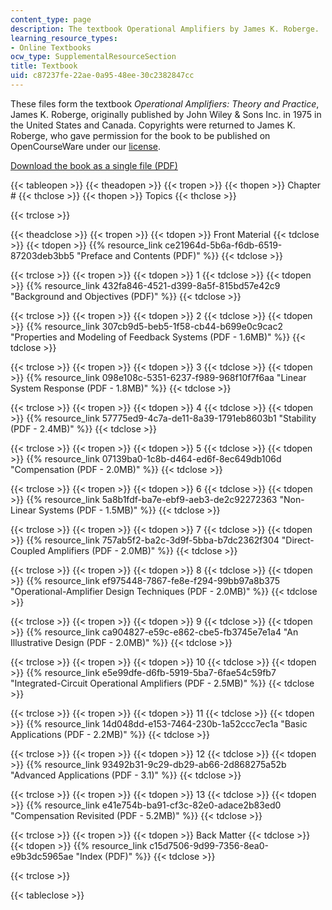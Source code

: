 ```yaml
---
content_type: page
description: The textbook Operational Amplifiers by James K. Roberge.
learning_resource_types:
- Online Textbooks
ocw_type: SupplementalResourceSection
title: Textbook
uid: c87237fe-22ae-0a95-48ee-30c2382847cc
---
```


These files form the textbook _Operational Amplifiers: Theory and Practice_, James K. Roberge, originally published by John Wiley & Sons Inc. in 1975 in the United States and Canada. Copyrights were returned to James K. Roberge, who gave permission for the book to be published on OpenCourseWare under our [license](/terms/#cc).

[Download the book as a single file (PDF)](/ans7870/RES/RES.6-010/MITRES_6-010S13_comchaptrs.pdf)

{{< tableopen >}}
{{< theadopen >}}
{{< tropen >}}
{{< thopen >}}
Chapter #
{{< thclose >}}
{{< thopen >}}
Topics
{{< thclose >}}

{{< trclose >}}

{{< theadclose >}}
{{< tropen >}}
{{< tdopen >}}
Front Material
{{< tdclose >}}
{{< tdopen >}}
{{% resource_link ce21964d-5b6a-f6db-6519-87203deb3bb5 "Preface and Contents (PDF)" %}}
{{< tdclose >}}

{{< trclose >}}
{{< tropen >}}
{{< tdopen >}}
1
{{< tdclose >}}
{{< tdopen >}}
{{% resource_link 432fa846-4521-d399-8a5f-815bd57e42c9 "Background and Objectives (PDF)" %}}
{{< tdclose >}}

{{< trclose >}}
{{< tropen >}}
{{< tdopen >}}
2
{{< tdclose >}}
{{< tdopen >}}
{{% resource_link 307cb9d5-beb5-1f58-cb44-b699e0c9cac2 "Properties and Modeling of Feedback Systems (PDF - 1.6MB)" %}}
{{< tdclose >}}

{{< trclose >}}
{{< tropen >}}
{{< tdopen >}}
3
{{< tdclose >}}
{{< tdopen >}}
{{% resource_link 098e108c-5351-6237-f989-968f10f7f6aa "Linear System Response (PDF - 1.8MB)" %}}
{{< tdclose >}}

{{< trclose >}}
{{< tropen >}}
{{< tdopen >}}
4
{{< tdclose >}}
{{< tdopen >}}
{{% resource_link 57775ed9-4c7a-de11-8a39-1791eb8603b1 "Stability (PDF - 2.4MB)" %}}
{{< tdclose >}}

{{< trclose >}}
{{< tropen >}}
{{< tdopen >}}
5
{{< tdclose >}}
{{< tdopen >}}
{{% resource_link 07139ba0-1c8b-d464-ed6f-8ec649db106d "Compensation (PDF - 2.0MB)" %}}
{{< tdclose >}}

{{< trclose >}}
{{< tropen >}}
{{< tdopen >}}
6
{{< tdclose >}}
{{< tdopen >}}
{{% resource_link 5a8b1fdf-ba7e-ebf9-aeb3-de2c92272363 "Non-Linear Systems (PDF - 1.5MB)" %}}
{{< tdclose >}}

{{< trclose >}}
{{< tropen >}}
{{< tdopen >}}
7
{{< tdclose >}}
{{< tdopen >}}
{{% resource_link 757ab5f2-ba2c-3d9f-5bba-b7dc2362f304 "Direct-Coupled Amplifiers (PDF - 2.0MB)" %}}
{{< tdclose >}}

{{< trclose >}}
{{< tropen >}}
{{< tdopen >}}
8
{{< tdclose >}}
{{< tdopen >}}
{{% resource_link ef975448-7867-fe8e-f294-99bb97a8b375 "Operational-Amplifier Design Techniques (PDF - 2.0MB)" %}}
{{< tdclose >}}

{{< trclose >}}
{{< tropen >}}
{{< tdopen >}}
9
{{< tdclose >}}
{{< tdopen >}}
{{% resource_link ca904827-e59c-e862-cbe5-fb3745e7e1a4 "An Illustrative Design (PDF - 2.0MB)" %}}
{{< tdclose >}}

{{< trclose >}}
{{< tropen >}}
{{< tdopen >}}
10
{{< tdclose >}}
{{< tdopen >}}
{{% resource_link e5e99dfe-d6fb-5919-5ba7-6fae54c59fb7 "Integrated-Circuit Operational Amplifiers (PDF - 2.5MB)" %}}
{{< tdclose >}}

{{< trclose >}}
{{< tropen >}}
{{< tdopen >}}
11
{{< tdclose >}}
{{< tdopen >}}
{{% resource_link 14d048dd-e153-7464-230b-1a52ccc7ec1a "Basic Applications (PDF - 2.2MB)" %}}
{{< tdclose >}}

{{< trclose >}}
{{< tropen >}}
{{< tdopen >}}
12
{{< tdclose >}}
{{< tdopen >}}
{{% resource_link 93492b31-9c29-db29-ab66-2d868275a52b "Advanced Applications (PDF - 3.1)" %}}
{{< tdclose >}}

{{< trclose >}}
{{< tropen >}}
{{< tdopen >}}
13
{{< tdclose >}}
{{< tdopen >}}
{{% resource_link e41e754b-ba91-cf3c-82e0-adace2b83ed0 "Compensation Revisited (PDF - 5.2MB)" %}}
{{< tdclose >}}

{{< trclose >}}
{{< tropen >}}
{{< tdopen >}}
Back Matter
{{< tdclose >}}
{{< tdopen >}}
{{% resource_link c15d7506-9d99-7356-8ea0-e9b3dc5965ae "Index (PDF)" %}}
{{< tdclose >}}

{{< trclose >}}

{{< tableclose >}}